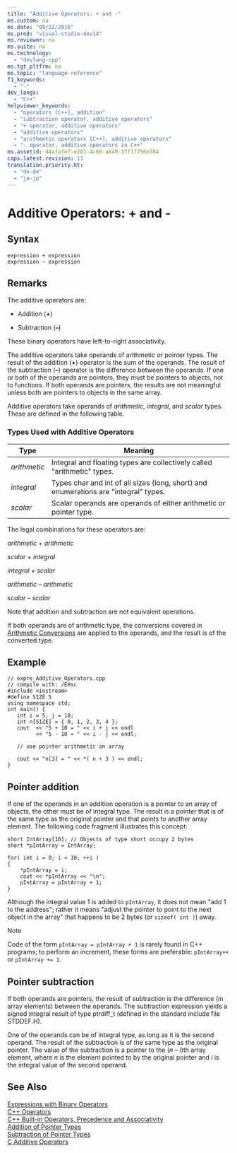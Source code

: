 ```yaml
---
title: "Additive Operators: + and -"
ms.custom: na
ms.date: "09/22/2016"
ms.prod: "visual-studio-dev14"
ms.reviewer: na
ms.suite: na
ms.technology: 
  - "devlang-cpp"
ms.tgt_pltfrm: na
ms.topic: "language-reference"
f1_keywords: 
  - "-"
dev_langs: 
  - "C++"
helpviewer_keywords: 
  - "operators [C++], addition"
  - "subtraction operator, additive operators"
  - "+ operator, additive operators"
  - "additive operators"
  - "arithmetic operators [C++], additive operators"
  - "- operator, additive operators in C++"
ms.assetid: d4afafe7-e201-4c69-a649-37f17756e784
caps.latest.revision: 13
translation.priority.ht: 
  - "de-de"
  - "ja-jp"
---
```

# Additive Operators: + and -
## Syntax  
  
```  
expression + expression   
expression – expression  
```  
  
## Remarks  
 The additive operators are:  
  
-   Addition (**+**)  
  
-   Subtraction (**–**)  
  
 These binary operators have left-to-right associativity.  
  
 The additive operators take operands of arithmetic or pointer types. The result of the addition (**+**) operator is the sum of the operands. The result of the subtraction (**–**) operator is the difference between the operands. If one or both of the operands are pointers, they must be pointers to objects, not to functions. If both operands are pointers, the results are not meaningful unless both are pointers to objects in the same array.  
  
 Additive operators take operands of *arithmetic*, *integral*, and *scalar* types. These are defined in the following table.  
  
### Types Used with Additive Operators  
  
|Type|Meaning|  
|----------|-------------|  
|*arithmetic*|Integral and floating types are collectively called "arithmetic" types.|  
|*integral*|Types char and int of all sizes (long, short) and enumerations are "integral" types.|  
|*scalar*|Scalar operands are operands of either arithmetic or pointer type.|  
  
 The legal combinations for these operators are:  
  
 *arithmetic* + *arithmetic*  
  
 *scalar* + *integral*  
  
 *integral* + *scalar*  
  
 *arithmetic* – *arithmetic*  
  
 *scalar* – *scalar*  
  
 Note that addition and subtraction are not equivalent operations.  
  
 If both operands are of arithmetic type, the conversions covered in [Arithmetic Conversions](../vs140/arithmetic-conversions.md) are applied to the operands, and the result is of the converted type.  
  
## Example  
  
```  
// expre_Additive_Operators.cpp  
// compile with: /EHsc  
#include <iostream>  
#define SIZE 5  
using namespace std;  
int main() {  
   int i = 5, j = 10;  
   int n[SIZE] = { 0, 1, 2, 3, 4 };  
   cout  << "5 + 10 = " << i + j << endl  
         << "5 - 10 = " << i - j << endl;  
  
   // use pointer arithmetic on array  
  
   cout << "n[3] = " << *( n + 3 ) << endl;  
}  
```  
  
## Pointer addition  
 If one of the operands in an addition operation is a pointer to an array of objects, the other must be of integral type. The result is a pointer that is of the same type as the original pointer and that points to another array element. The following code fragment illustrates this concept:  
  
```  
short IntArray[10]; // Objects of type short occupy 2 bytes  
short *pIntArray = IntArray;  
  
for( int i = 0; i < 10; ++i )  
{  
    *pIntArray = i;  
    cout << *pIntArray << "\n";  
    pIntArray = pIntArray + 1;  
}  
```  
  
 Although the integral value 1 is added to `pIntArray`, it does not mean "add 1 to the address"; rather it means "adjust the pointer to point to the next object in the array" that happens to be 2 bytes (or `sizeof( int )`) away.  
  
> [!NOTE]
>  Code of the form `pIntArray = pIntArray + 1` is rarely found in C++ programs; to perform an increment, these forms are preferable: `pIntArray++` or `pIntArray += 1`.  
  
## Pointer subtraction  
 If both operands are pointers, the result of subtraction is the difference (in array elements) between the operands. The subtraction expression yields a signed integral result of type ptrdiff_t (defined in the standard include file STDDEF.H).  
  
 One of the operands can be of integral type, as long as it is the second operand. The result of the subtraction is of the same type as the original pointer. The value of the subtraction is a pointer to the (*n* – *i*)th array element, where *n* is the element pointed to by the original pointer and *i* is the integral value of the second operand.  
  
## See Also  
 [Expressions with Binary Operators](../vs140/expressions-with-binary-operators.md)   
 [C++ Operators](../vs140/c---operators.md)   
 [C++ Built-in Operators, Precedence and Associativity](../vs140/c---built-in-operators--precedence-and-associativity.md)   
 [Addition of Pointer Types](../vs140/addition-of-pointer-types.md)   
 [Subtraction of Pointer Types](../vs140/subtraction-of-pointer-types.md)   
 [C Additive Operators](../vs140/c-additive-operators.md)